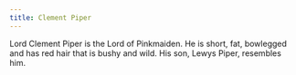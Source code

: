 ```yaml
---
title: Clement Piper
---
```


Lord Clement Piper is the Lord of Pinkmaiden. He is short, fat, bowlegged and has red hair that is bushy and wild. His son, Lewys Piper, resembles him.


